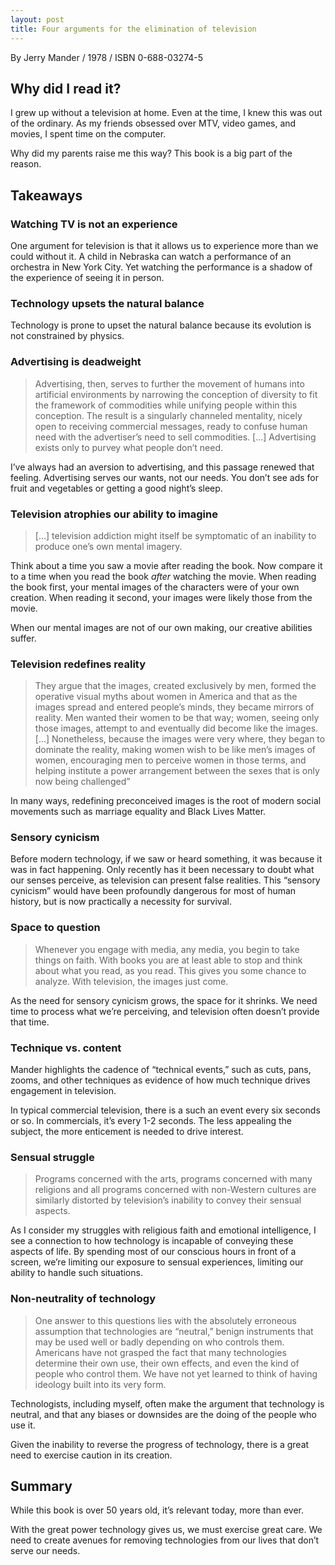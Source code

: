 ```yaml
---
layout: post
title: Four arguments for the elimination of television
---
```


By Jerry Mander / 1978 / ISBN 0-688-03274-5

## Why did I read it?

I grew up without a television at home. Even at the time, I knew this was out of the ordinary. As my friends obsessed over MTV, video games, and movies, I spent time on the computer.

Why did my parents raise me this way? This book is a big part of the reason.

## Takeaways

### Watching TV is not an experience

One argument for television is that it allows us to experience more than we could without it. A child in Nebraska can watch a performance of an orchestra in New York City. Yet watching the performance is a shadow of the experience of seeing it in person.

### Technology upsets the natural balance

Technology is prone to upset the natural balance because its evolution is not constrained by physics.

### Advertising is deadweight

> Advertising, then, serves to further the movement of humans into artificial environments by narrowing the conception of diversity to fit the framework of commodities while unifying people within this conception. The result is a singularly channeled mentality, nicely open to receiving commercial messages, ready to confuse human need with the advertiser’s need to sell commodities. [...] Advertising exists only to purvey what people don’t need.

I’ve always had an aversion to advertising, and this passage renewed that feeling. Advertising serves our wants, not our needs. You don’t see ads for fruit and vegetables or getting a good night’s sleep.

### Television atrophies our ability to imagine

> [...] television addiction might itself be symptomatic of an inability to produce one’s own mental imagery.

Think about a time you saw a movie after reading the book. Now compare it to a time when you read the book _after_ watching the movie. When reading the book first, your mental images of the characters were of your own creation. When reading it second, your images were likely those from the movie.

When our mental images are not of our own making, our creative abilities suffer.

### Television redefines reality

> They argue that the images, created exclusively by men, formed the operative visual myths about women in America and that as the images spread and entered people’s minds, they became mirrors of reality. Men wanted their women to be that way; women, seeing only those images, attempt to and eventually did become like the images. [...] Nonetheless, because the images were very where, they began to dominate the reality, making women wish to be like men’s images of women, encouraging men to perceive women in those terms, and helping institute a power arrangement between the sexes that is only now being challenged”

In many ways, redefining preconceived images is the root of modern social movements such as marriage equality and Black Lives Matter.

### Sensory cynicism

Before modern technology, if we saw or heard something, it was because it was in fact happening. Only recently has it been necessary to doubt what our senses perceive, as television can present false realities. This “sensory cynicism” would have been profoundly dangerous for most of human history, but is now practically a necessity for survival.

### Space to question

> Whenever you engage with media, any media, you begin to take things on faith. With books you are at least able to stop and think about what you read, as you read. This gives you some chance to analyze. With television, the images just come.

As the need for sensory cynicism grows, the space for it shrinks. We need time to process what we’re perceiving, and television often doesn’t provide that time.

### Technique vs. content

Mander highlights the cadence of “technical events,” such as cuts, pans, zooms, and other techniques as evidence of how much technique drives engagement in television.

In typical commercial television, there is a such an event every six seconds or so. In commercials, it’s every 1-2 seconds. The less appealing the subject, the more enticement is needed to drive interest.

### Sensual struggle

> Programs concerned with the arts, programs concerned with many religions and all programs concerned with non-Western cultures are similarly distorted by television’s inability to convey their sensual aspects.

As I consider my struggles with religious faith and emotional intelligence, I see a connection to how technology is incapable of conveying these aspects of life. By spending most of our conscious hours in front of a screen, we’re limiting our exposure to sensual experiences, limiting our ability to handle such situations.

### Non-neutrality of technology

> One answer to this questions lies with the absolutely erroneous assumption that technologies are “neutral,” benign instruments that may be used well or badly depending on who controls them. Americans have not grasped the fact that many technologies determine their own use, their own effects, and even the kind of people who control them. We have not yet learned to think of having ideology built into its very form.

Technologists, including myself, often make the argument that technology is neutral, and that any biases or downsides are the doing of the people who use it.

Given the inability to reverse the progress of technology, there is a great need to exercise caution in its creation.

## Summary

While this book is over 50 years old, it’s relevant today, more than ever.

With the great power technology gives us, we must exercise great care. We need to create avenues for removing technologies from our lives that don’t serve our needs.

